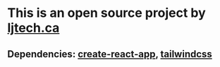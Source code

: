 # This is an open source project by [ljtech.ca](https://ljtech.ca/)

## Dependencies: [create-react-app](https://create-react-app.dev/), [tailwindcss](https://tailwindcss.com/docs/guides/create-react-app)
